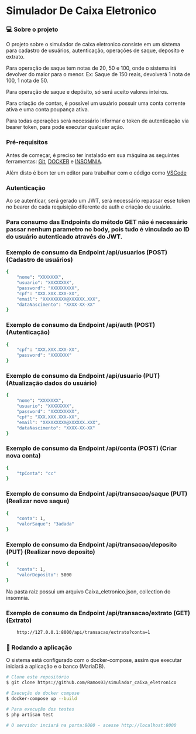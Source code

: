 # Simulador De Caixa Eletronico

### 💻 Sobre o projeto

O projeto sobre o simulador de caixa eletronico consiste em um sistema para cadastro de usuários, autenticação, operações de saque, deposito e extrato.

Para operação de saque tem notas de 20, 50 e 100, onde o sistema irá devolver do maior para o menor. Ex: Saque de 150 reais, devolverá 1 nota de 100, 1 nota de 50.

Para operação de saque e depósito, só será aceito valores inteiros.

Para criação de contas, é possível um usuário possuir uma conta corrente ativa e uma conta poupança ativa.

Para todas operações será necessário informar o token de autenticação via bearer token, para pode executar qualquer ação.


### Pré-requisitos

Antes de começar, é preciso ter instalado em sua máquina as seguintes ferramentas:
[Git](https://git-scm.com), [DOCKER](https://hub.docker.com/_/mysql) e [INSOMNIA](https://insomnia.rest/download).

Além disto é bom ter um editor para trabalhar com o código como [VSCode](https://code.visualstudio.com/)

### Autenticação
Ao se autenticar, será gerado um JWT, será necessário repassar esse token no bearer de cada requisição diferente de auth e criação de usuário.

### Para consumo das Endpoints do método GET não é necessário passar nenhum parametro no body, pois tudo é vinculado ao ID do usuário autenticado através do JWT.

### Exemplo de consumo da Endpoint /api/usuarios (POST) (Cadastro de usuários)
```bash
{
	"nome": "XXXXXXX",
	"usuario": "XXXXXXXX",
	"password": "XXXXXXXXX",
	"cpf": "XXX.XXX.XXX-XX",
	"email": "XXXXXXXXX@XXXXXX.XXX",
	"dataNascimento": "XXXX-XX-XX"
}
```

### Exemplo de consumo da Endpoint /api/auth (POST) (Autenticação)
```bash
{
	"cpf": "XXX.XXX.XXX-XX",
	"password": "XXXXXXX"
}
```

### Exemplo de consumo da Endpoint /api/usuario (PUT) (Atualização dados do usuário)
```bash
{
	"nome": "XXXXXXX",
	"usuario": "XXXXXXXX",
	"password": "XXXXXXXXX",
	"cpf": "XXX.XXX.XXX-XX",
	"email": "XXXXXXXXX@XXXXXX.XXX",
	"dataNascimento": "XXXX-XX-XX"
}
```

### Exemplo de consumo da Endpoint /api/conta (POST) (Criar nova conta)
```bash
{
	"tpConta": "cc"
}
```

### Exemplo de consumo da Endpoint /api/transacao/saque (PUT) (Realizar novo saque)
```bash
{
	"conta": 1,
	"valorSaque": "3adada"
}
```

### Exemplo de consumo da Endpoint /api/transacao/deposito (PUT) (Realizar novo deposito)
```bash
{
	"conta": 1,
	"valorDeposito": 5000
}
```

Na pasta raiz possui um arquivo Caixa_eletronico.json, collection do insomnia. 

### Exemplo de consumo da Endpoint /api/transacao/extrato (GET) (Extrato)
```bash
	http://127.0.0.1:8000/api/transacao/extrato?conta=1
```

### 🎲 Rodando a aplicação

O sistema está configurado com o docker-compose, assim que executar iniciará a aplicação e o banco (MariaDB).

```bash
# Clone este repositório
$ git clone https://github.com/Ramos03/simulador_caixa_eletronico

# Execução do docker compose
$ docker-compose up --build

# Para execução dos testes
$ php artisan test

# O servidor inciará na porta:8000 - acesse http://localhost:8000 
```